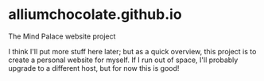 # alliumchocolate.github.io
The Mind Palace website project

I think I'll put more stuff here later; but as a quick overview, this project is to create a personal website for myself. If I run out of space, I'll probably upgrade to a different host, but for now this is good!
